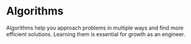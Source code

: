 # Algorithms

Algorithms help you approach problems in multiple ways and find more efficient solutions. Learning them is essential for growth as an engineer.
